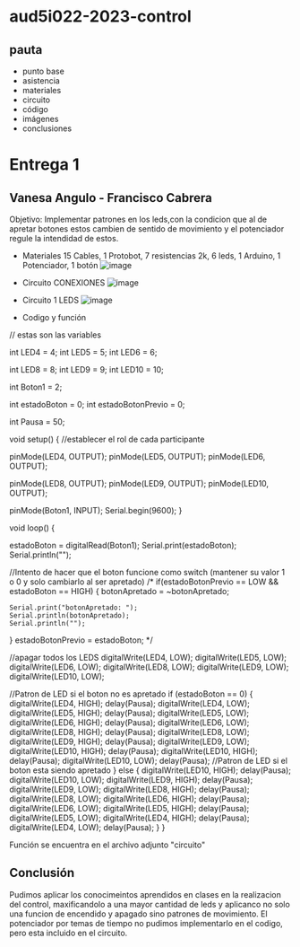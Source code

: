 # aud5i022-2023-control

## pauta

- punto base
- asistencia
- materiales
- circuito
- código
- imágenes
- conclusiones

 # Entrega 1
 ## Vanesa Angulo - Francisco Cabrera
 
 Objetivo: Implementar patrones en los leds,con la condicion que al de apretar botones estos cambien de sentido de movimiento y el potenciador regule la intendidad de estos.
 
 - Materiales
 15 Cables, 1 Protobot, 7 resistencias 2k, 6 leds, 1 Arduino, 1 Potenciador, 1 botón
 ![image](https://user-images.githubusercontent.com/128185941/235242841-5b873ea8-233b-453a-878a-46333a01f664.png)
 
 
 - Circuito CONEXIONES
  ![image](https://user-images.githubusercontent.com/128185941/235257312-8134a4fd-2029-4c86-85a4-fbafc3f6f227.png)
 
 
 - Circuito 1 LEDS
  ![image](https://user-images.githubusercontent.com/128185941/235253222-fbef52ba-b672-40a0-866e-6887cc68ec7f.png)
  
  - Codigo y función
  
  
// estas son las variables

int LED4 = 4;
int LED5 = 5;
int LED6 = 6;

int LED8 = 8;
int LED9 = 9;
int LED10 = 10;

int Boton1 = 2;

int estadoBoton = 0;
int estadoBotonPrevio = 0;

int Pausa = 50;

void setup() {
  //establecer el rol de cada participante

  pinMode(LED4, OUTPUT);
  pinMode(LED5, OUTPUT);
  pinMode(LED6, OUTPUT);

  pinMode(LED8, OUTPUT);
  pinMode(LED9, OUTPUT);
  pinMode(LED10, OUTPUT);

  pinMode(Boton1, INPUT);
  Serial.begin(9600);
}

void loop() {

  estadoBoton = digitalRead(Boton1);
  Serial.print(estadoBoton);
  Serial.println("");

  //Intento de hacer que el boton funcione como switch (mantener su valor 1 o 0 y solo cambiarlo al ser apretado)
  /*
  if(estadoBotonPrevio == LOW && estadoBoton == HIGH) {
    botonApretado = ~botonApretado;

    Serial.print("botonApretado: ");
    Serial.println(botonApretado);
    Serial.println("");
  }
    estadoBotonPrevio = estadoBoton;
  */

  //apagar todos los LEDS
  digitalWrite(LED4, LOW);
  digitalWrite(LED5, LOW);
  digitalWrite(LED6, LOW);
  digitalWrite(LED8, LOW);
  digitalWrite(LED9, LOW);
  digitalWrite(LED10, LOW);

  //Patron de LED si el boton no es apretado
  if (estadoBoton == 0) {
    digitalWrite(LED4, HIGH);
    delay(Pausa);
    digitalWrite(LED4, LOW);
    digitalWrite(LED5, HIGH);
    delay(Pausa);
    digitalWrite(LED5, LOW);
    digitalWrite(LED6, HIGH);
    delay(Pausa);
    digitalWrite(LED6, LOW);
    digitalWrite(LED8, HIGH);
    delay(Pausa);
    digitalWrite(LED8, LOW);
    digitalWrite(LED9, HIGH);
    delay(Pausa);
    digitalWrite(LED9, LOW);
    digitalWrite(LED10, HIGH);
    delay(Pausa);
    digitalWrite(LED10, HIGH);
    delay(Pausa);
    digitalWrite(LED10, LOW);
    delay(Pausa);
    //Patron de LED si el boton esta siendo apretado
  } else {
    digitalWrite(LED10, HIGH);
    delay(Pausa);
    digitalWrite(LED10, LOW);
    digitalWrite(LED9, HIGH);
    delay(Pausa);
    digitalWrite(LED9, LOW);
    digitalWrite(LED8, HIGH);
    delay(Pausa);
    digitalWrite(LED8, LOW);
    digitalWrite(LED6, HIGH);
    delay(Pausa);
    digitalWrite(LED6, LOW);
    digitalWrite(LED5, HIGH);
    delay(Pausa);
    digitalWrite(LED5, LOW);
    digitalWrite(LED4, HIGH);
    delay(Pausa);
    digitalWrite(LED4, LOW);
    delay(Pausa);
  }
}

  
   Función se encuentra en el archivo adjunto "circuito"
  
  ## Conclusión
  Pudimos aplicar los conocimeintos aprendidos en clases en la realizacion del control, maxificandolo a una mayor cantidad de leds y aplicanco no solo una funcion de encendido y apagado sino patrones de movimiento. El potenciador por temas de tiempo no pudimos implementarlo en el codigo, pero esta incluido en el circuito.
  


